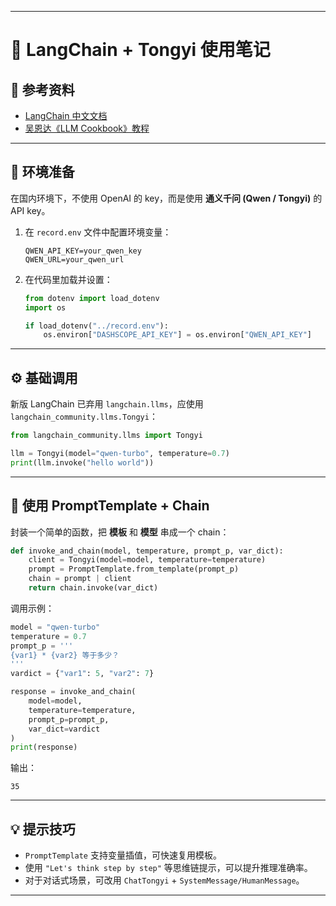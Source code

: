 
---

# 📘 LangChain + Tongyi 使用笔记

## 📖 参考资料

* [LangChain 中文文档](https://python.langchain.ac.cn/docs/introduction/)
* [吴恩达《LLM Cookbook》教程](https://datawhalechina.github.io/llm-cookbook/#/C2/readme)

---

## 🚀 环境准备

在国内环境下，不使用 OpenAI 的 key，而是使用 **通义千问 (Qwen / Tongyi)** 的 API key。

1. 在 `record.env` 文件中配置环境变量：
   ```env
   QWEN_API_KEY=your_qwen_key
   QWEN_URL=your_qwen_url
   ```

2. 在代码里加载并设置：

   ```python
   from dotenv import load_dotenv
   import os

   if load_dotenv("../record.env"):
       os.environ["DASHSCOPE_API_KEY"] = os.environ["QWEN_API_KEY"]
   ```

---

## ⚙️ 基础调用

新版 LangChain 已弃用 `langchain.llms`，应使用 `langchain_community.llms.Tongyi`：

```python
from langchain_community.llms import Tongyi

llm = Tongyi(model="qwen-turbo", temperature=0.7)
print(llm.invoke("hello world"))
```

---

## 🔗 使用 PromptTemplate + Chain

封装一个简单的函数，把 **模板** 和 **模型** 串成一个 chain：

```python
def invoke_and_chain(model, temperature, prompt_p, var_dict):
    client = Tongyi(model=model, temperature=temperature)
    prompt = PromptTemplate.from_template(prompt_p)
    chain = prompt | client
    return chain.invoke(var_dict)
```

调用示例：

```python
model = "qwen-turbo"
temperature = 0.7
prompt_p = '''
{var1} * {var2} 等于多少？
'''
vardict = {"var1": 5, "var2": 7}

response = invoke_and_chain(
    model=model, 
    temperature=temperature, 
    prompt_p=prompt_p, 
    var_dict=vardict
)
print(response)
```

输出：

```
35
```

---

## 💡 提示技巧

* `PromptTemplate` 支持变量插值，可快速复用模板。
* 使用 `"Let's think step by step"` 等思维链提示，可以提升推理准确率。
* 对于对话式场景，可改用 `ChatTongyi` + `SystemMessage/HumanMessage`。

---

 